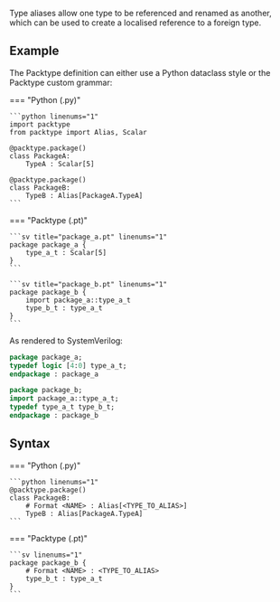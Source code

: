 Type aliases allow one type to be referenced and renamed as another, which can
be used to create a localised reference to a foreign type.

## Example

The Packtype definition can either use a Python dataclass style or the Packtype
custom grammar:

=== "Python (.py)"

    ```python linenums="1"
    import packtype
    from packtype import Alias, Scalar

    @packtype.package()
    class PackageA:
        TypeA : Scalar[5]

    @packtype.package()
    class PackageB:
        TypeB : Alias[PackageA.TypeA]
    ```

=== "Packtype (.pt)"

    ```sv title="package_a.pt" linenums="1"
    package package_a {
        type_a_t : Scalar[5]
    }
    ```

    ```sv title="package_b.pt" linenums="1"
    package package_b {
        import package_a::type_a_t
        type_b_t : type_a_t
    }
    ```

As rendered to SystemVerilog:

```sv linenums="1"
package package_a;
typedef logic [4:0] type_a_t;
endpackage : package_a

package package_b;
import package_a::type_a_t;
typedef type_a_t type_b_t;
endpackage : package_b
```

## Syntax

=== "Python (.py)"

    ```python linenums="1"
    @packtype.package()
    class PackageB:
        # Format <NAME> : Alias[<TYPE_TO_ALIAS>]
        TypeB : Alias[PackageA.TypeA]
    ```

=== "Packtype (.pt)"

    ```sv linenums="1"
    package package_b {
        # Format <NAME> : <TYPE_TO_ALIAS>
        type_b_t : type_a_t
    }
    ```
